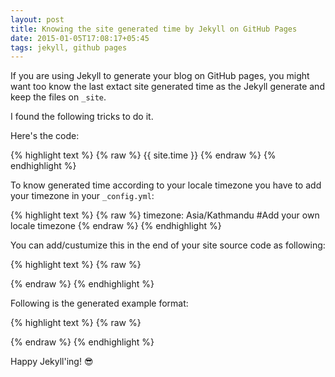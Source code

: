 ```yaml
---
layout: post
title: Knowing the site generated time by Jekyll on GitHub Pages
date: 2015-01-05T17:08:17+05:45
tags: jekyll, github pages
---
```


If you are using Jekyll to generate your blog on GitHub pages, you might want too know the last extact site generated time as the Jekyll generate and keep the files on `_site`.

I found the following tricks to do it.

Here's the code:

{% highlight text %}
{% raw %}
{{ site.time }}
{% endraw %}
{% endhighlight %}

To know generated time according to your locale timezone you have to add your timezone in your `_config.yml`:

{% highlight text %}
{% raw %}
timezone:    Asia/Kathmandu #Add your own locale timezone
{% endraw %}
{% endhighlight %}

You can add/custumize this in the end of your site source code as following:

{% highlight text %}
{% raw %}
<!-- Proudly Hosted on GitHub | Generated {{ site.time }} | Revision {{ site.github.build_revision }} -->
{% endraw %}
{% endhighlight %}

Following is the generated example format:

{% highlight text %}
{% raw %}
<!-- Proudly Hosted on GitHub | Generated 2015-01-05 15:53:08 +0545 | Revision e7a8fa260c4381526ecbbc12d5bbeb00f3077eeb -->
{% endraw %}
{% endhighlight %}

Happy Jekyll'ing! :sunglasses:
